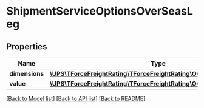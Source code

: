 # ShipmentServiceOptionsOverSeasLeg

## Properties
Name | Type | Description | Notes
------------ | ------------- | ------------- | -------------
**dimensions** | [**\UPS\TForceFreightRating\TForceFreightRating\OverSeasLegDimensions**](OverSeasLegDimensions.md) |  | 
**value** | [**\UPS\TForceFreightRating\TForceFreightRating\OverSeasLegValue**](OverSeasLegValue.md) |  | 

[[Back to Model list]](../../README.md#documentation-for-models) [[Back to API list]](../../README.md#documentation-for-api-endpoints) [[Back to README]](../../README.md)

